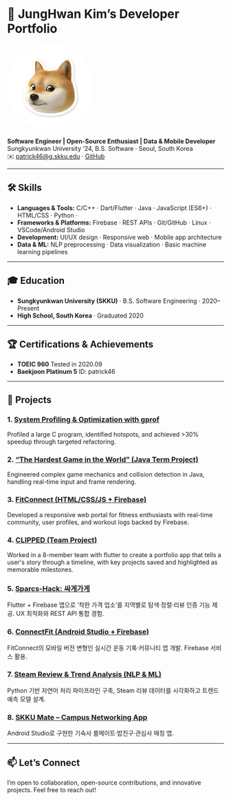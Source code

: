 <!-- ────────────────────────────────────────────────────────────────────────── -->
# 🎯 JungHwan Kim’s Developer Portfolio

<img src="./figures.jpg" alt="JungHwan Kim" width="200" style="border-radius:50%;"/>

**Software Engineer | Open-Source Enthusiast | Data & Mobile Developer**  
Sungkyunkwan University ‘24, B.S. Software · Seoul, South Korea  
✉️ patrick46@g.skku.edu · [GitHub](https://github.com/Urvanage)

---

## 🛠 Skills
- **Languages & Tools:** C/C++ · Dart/Flutter · Java · JavaScript (ES6+) · HTML/CSS · Python · 
- **Frameworks & Platforms:** Firebase · REST APIs · Git/GitHub · Linux · VSCode/Android Studio  
- **Development:** UI/UX design · Responsive web · Mobile app architecture  
- **Data & ML:** NLP preprocessing · Data visualization · Basic machine learning pipelines  

---

## 🎓 Education
- **Sungkyunkwan University (SKKU)** · B.S. Software Engineering · 2020–Present  
- **High School, South Korea** · Graduated 2020

---

## 🏆 Certifications & Achievements
- **TOEIC 960** Tested in 2020.09
- **Baekjoon Platinum 5** ID: patrick46

---

## 💼 Projects

### 1. [**System Profiling & Optimization with gprof**](https://github.com/Urvanage/System_gprof)
   Profiled a large C program, identified hotspots, and achieved >30% speedup through targeted refactoring.

### 2. [**“The Hardest Game in the World”** (Java Term Project)](https://github.com/Urvanage/JP_term_project)
Engineered complex game mechanics and collision detection in Java, handling real-time input and frame rendering.

### 3. [**FitConnect** (HTML/CSS/JS + Firebase)](https://github.com/Urvanage/FitConnect)
   Developed a responsive web portal for fitness enthusiasts with real-time community, user profiles, and workout logs backed by Firebase.

### 4. [**CLIPPED** (Team Project)](https://github.com/Urvanage/CLIPPED)
   Worked in a 8-member team with flutter to create a portfolio app that tells a user's story through a timeline, with key projects saved and highlighted as memorable milestones.

### 5. [**Sparcs-Hack: 싸게가게**](https://github.com/Urvanage/Sparcs-2024-Hackathon)
   Flutter + Firebase 앱으로 ‘착한 가격 업소’를 지역별로 탐색·정렬·리뷰 인증 기능 제공. UX 최적화와 REST API 통합 경험.

### 6. [**ConnectFit** (Android Studio + Firebase)](https://github.com/Urvanage/mobileApp_ConnectFit)
   FitConnect의 모바일 버전 변형인 실시간 운동 기록·커뮤니티 앱 개발. Firebase 서비스 활용.

### 7. [**Steam Review & Trend Analysis** (NLP & ML)](https://github.com/Urvanage/game-review-analysis)
   Python 기반 자연어 처리 파이프라인 구축, Steam 리뷰 데이터를 시각화하고 트렌드 예측 모델 설계.

### 8. [**SKKU Mate** – Campus Networking App](https://github.com/Urvanage/SKKUmate)
   Android Studio로 구현한 기숙사 룸메이트·밥친구·관심사 매칭 앱.

---

## 📫 Let’s Connect
I’m open to collaboration, open-source contributions, and innovative projects. Feel free to reach out!

